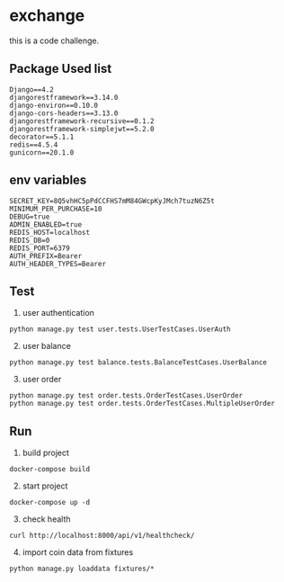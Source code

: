 # exchange

this is a code challenge.

## Package Used list
```
Django==4.2
djangorestframework==3.14.0
django-environ==0.10.0
django-cors-headers==3.13.0
djangorestframework-recursive==0.1.2
djangorestframework-simplejwt==5.2.0
decorator==5.1.1
redis==4.5.4
gunicorn==20.1.0
```

## env variables
```
SECRET_KEY=8Q5vhHC5pPdCCFHS7mM84GWcpKyJMch7tuzN6Z5t
MINIMUM_PER_PURCHASE=10
DEBUG=true
ADMIN_ENABLED=true
REDIS_HOST=localhost
REDIS_DB=0
REDIS_PORT=6379
AUTH_PREFIX=Bearer
AUTH_HEADER_TYPES=Bearer
```

## Test

1. user authentication
```
python manage.py test user.tests.UserTestCases.UserAuth
```

2.  user balance
```
python manage.py test balance.tests.BalanceTestCases.UserBalance
```

3. user order
```
python manage.py test order.tests.OrderTestCases.UserOrder
python manage.py test order.tests.OrderTestCases.MultipleUserOrder
```

## Run

1. build project
```
docker-compose build
```

2. start project
```
docker-compose up -d
```

3. check health
```
curl http://localhost:8000/api/v1/healthcheck/
```

4. import coin data from fixtures
```
python manage.py loaddata fixtures/*
```
